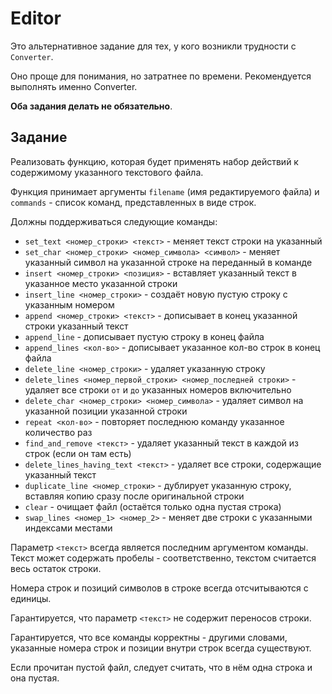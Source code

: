 # Editor

Это альтернативное задание для тех, у кого возникли трудности с `Converter`.

Оно проще для понимания, но затратнее по времени.
Рекомендуется выполнять именно Converter.

**Оба задания делать не обязательно**.

## Задание

Реализовать функцию, которая будет применять набор действий к содержимому указанного текстового файла.

Функция принимает аргументы `filename` (имя редактируемого файла) и
`commands` - список команд, представленных в виде строк.

Должны поддерживаться следующие команды:
- `set_text <номер_строки> <текст>` - меняет текст строки на указанный
- `set_char <номер_строки> <номер_символа> <символ>` - меняет указанный символ на указанной строке на переданный в команде
- `insert <номер_строки> <позиция>` - вставляет указанный текст в указанное место указанной строки
- `insert_line <номер_строки>` - создаёт новую пустую строку с указанным номером
- `append <номер_строки> <текст>` - дописывает в конец указанной строки указанный текст
- `append_line` - дописывает пустую строку в конец файла
- `append_lines <кол-во>` - дописывает указанное кол-во строк в конец файла
- `delete_line <номер_строки>` - удаляет указанную строку
- `delete_lines <номер_первой_строки> <номер_последней строки>` - удаляет все строки `от` и `до` указанных номеров включительно
- `delete_char <номер_строки> <номер_символа>` - удаляет символ на указанной позиции указанной строки
- `repeat <кол-во>` - повторяет последнюю команду указанное количество раз
- `find_and_remove <текст>` - удаляет указанный текст в каждой из строк (если он там есть)
- `delete_lines_having_text <текст>` - удаляет все строки, содержащие указанный текст
- `duplicate_line <номер_строки>` - дублирует указанную строку, вставляя копию сразу после оригинальной строки
- `clear` - очищает файл (остаётся только одна пустая строка)
- `swap_lines <номер_1> <номер_2>` - меняет две строки с указанными индексами местами

Параметр `<текст>` всегда является последним аргументом команды.
Текст может содержать пробелы - соответственно,
текстом считается весь остаток строки.

Номера строк и позиций символов в строке всегда отсчитываются с единицы.

Гарантируется, что параметр `<текст>` не содержит переносов строки.

Гарантируется, что все команды корректны - другими словами, указанные
номера строк и позиции внутри строк всегда существуют.

Если прочитан пустой файл, следует считать, что в нём одна строка и она пустая.


